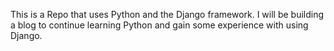 This is a Repo that uses Python and the Django framework. I will be building a blog to continue learning Python and gain some experience with using Django.
